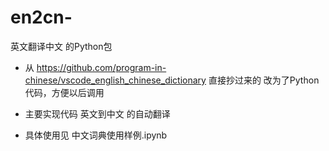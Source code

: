 # en2cn-
英文翻译中文 的Python包

* 从 https://github.com/program-in-chinese/vscode_english_chinese_dictionary 直接抄过来的
改为了Python代码，方便以后调用

* 主要实现代码 英文到中文 的自动翻译

* 具体使用见 中文词典使用样例.ipynb
